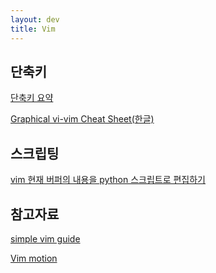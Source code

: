 ```yaml
---
layout: dev
title: Vim
---
```

## 단축키

[단축키 요약](단축키-요약(Vim))

[Graphical vi-vim Cheat Sheet(한글)](https://kldp.org/node/102947)

## 스크립팅

[vim 현재 버퍼의 내용을 python 스크립트로 편집하기](vim-현재-버퍼의-내용을-python-스크립트로-편집하기)

## 참고자료

[simple vim guide](https://github.com/johngrib/simple_vim_guide)

[Vim motion](http://vimdoc.sourceforge.net/htmldoc/motion.html)
